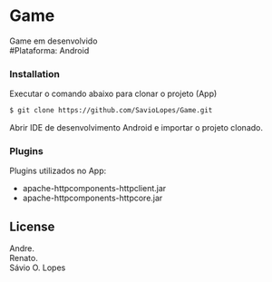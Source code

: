 # Game

Game em desenvolvido  
#Plataforma: Android

### Installation

Executar o comando abaixo para clonar o projeto (App)
```sh
$ git clone https://github.com/SavioLopes/Game.git
```

Abrir IDE de desenvolvimento Android e importar o projeto clonado.

### Plugins

Plugins utilizados no App:

* apache-httpcomponents-httpclient.jar
* apache-httpcomponents-httpcore.jar

License
----

Andre.  
Renato.  
Sávio O. Lopes